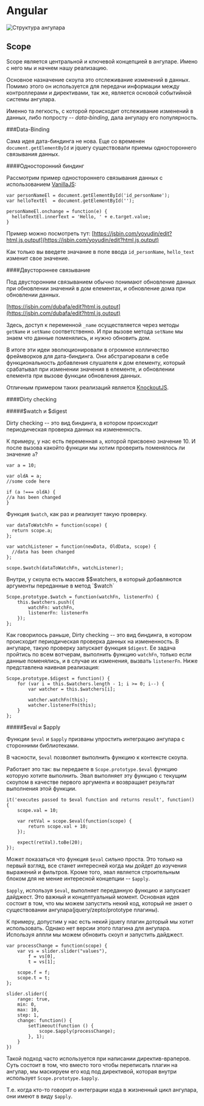 Angular
======

![Структура ангулара](https://s3.eu-central-1.amazonaws.com/assets.tich.io/ng/angular.png)

Scope
--------

Scope является центральной и ключевой концепцией в ангуларе. Имено с него мы и начнем нашу реализацию.

Основное назначение скоупа это отслеживание изменений в данных. Помимо этого он используется для передачи информации между контроллерами и директивами, так же, является основой событийной системы ангулара.

Именно та легкость, с которой происходит отслеживание изменений в данных, либо попросту -- *data-binding*,  дала ангулару его популярность.

###Data-Binding

Сама идея дата-биндинга не нова. Еще со временен `document.getElementById` и jquery существовали приемы одностороннего связывания данных.

####Односторонний биндинг

Рассмотрим пример одностороннего связывания данных с использованием [VanillaJS](http://vanilla-js.com/):

```
var personNameEl = document.getElementById('id_personName');
var helloTextEl  = document.getElementById('');

personNameEl.onchange = function(e) {
  helloTextEl.innerText = 'Hello, ' + e.target.value;
}
```
Пример можно посмотреть тут: [https://jsbin.com/yoyudin/edit?html,js,output](https://jsbin.com/yoyudin/edit?html,js,output)

Как только вы введете значание в поле ввода `id_personName`, `hello_text` изменит свое значение.

####Двустороннее связывание

Под двусторонним связыванием обычно понимают обновление данных при обновлении значений в дом елементах, и обновление дома при обновлении данных.

[https://jsbin.com/dubafa/edit?html,js,output](https://jsbin.com/dubafa/edit?html,js,output)

Здесь, доступ к переменной `_name` осуществляется через методы `getName` и `setName` соответственно. И при вызове метода `setName` мы знаем что данные поменялись, и нужно обновить дом.

В итоге эти идеи эволюционировали в огромное колличество фреймворков для дата-биндинга. Они абстрагировали в себе функциональность добавления слушателя к дом елементу, который срабатывал при изменении значения в елементе, и обновлении елемента при вызове функции обновления данных.

Отличным примером таких реализаций является [KnockoutJS](http://knockoutjs.com/).

####Dirty checking

#####$watch и $digest

Dirty checking -- это вид биндинга, в котором происходит периодическая проверка данных на измененность.

К примеру, у нас есть переменная `а`, которой присвоено значение 10. И после вызова какойто функции мы хотим проверить поменялось ли значение `а`?

```
var a = 10;

var oldA = a;
//some code here

if (a !=== oldA) {
//a has been changed
}
```

Функция `$watch`, как раз и реализует такую проверку.

```
var dataToWatchFn = function(scope) {
  return scope.a;
};

var watchListener = function(newData, OldData, scope) {
  //data has been changed
};

scope.$watch(dataToWatchFn, watchListener);
```

Внутри, у скоупа есть массив $$watchers, в который добавляются аргументы переданные в метод `$watch`

```
Scope.prototype.$watch = function(watchFn, listenerFn) {
	this.$watchers.push({
		watchFn: watchFn,
		listenerFn: listenerFn
	});
};
```

Как говорилось раньше, Dirty checking -- это вид биндинга, в котором происходит периодическая проверка данных на измененность.
В ангуларе, такую проверку запускает функция `$digest`. Ее задача пройтись по всем вотчерам, выполнить функцию `watchFn`, только если данные поменялись, и в случае их изменения, вызвать `listenerFn`. Ниже представлена наивная реализация:

```
Scope.prototype.$digest = function() {
	for (var i = this.$watchers.length - 1; i >= 0; i--) {
		var watcher = this.$watchers[i];

		watcher.watchFn(this);
		watcher.listenerFn(this);
	}
};
```

#####$eval и $apply

Функции `$eval` и `$apply` призваны упростить интеграцию ангулара с сторонними библиотеками.

В часности, `$eval` позволяет выполнить функцию к контексте скоупа. 

Работает это так: вы передаете в `Scope.prototype.$eval` функцию которую хотите выполнить. Эвал выполняет эту функцию с текущим скоупом в качестве первого аргумента и возвращает результат выполнения этой функции.

```
it('executes passed to $eval function and returns result', function() {
	scope.val = 10;

	var retVal = scope.$eval(function(scope) {
		return scope.val + 10;
	});

	expect(retVal).toBe(20);
});
```

Может показаться что функция `$eval` сильно проста. Это только на первый взгляд, все станет интересней когда мы дойдет до изучения выражений и фильтров. Кроме того, эвал является строительным блоком для не мение интересной концепции -- `$apply`.

`$apply`, используя `$eval`, выполняет переданную функцию и запускает дайджест. Это важный и концептуальный момент. Основная идея состоит в том, что мы можем запустить некий код, который не знает о существовании ангулара(jquery/zepto/prototype плагины).

К примеру, допустим у нас есть некий jquery плагин доторый мы хотит использовать. Однако нет версии этого плагина для ангулара. Используя аппли мы можем обновить скоуп и запустить дайджест. 

```
var processChange = function(scope) {
    var vs = slider.slider("values"),
    	f = vs[0], 
    	t = vs[1];   

    scope.f = f;
    scope.t = t;               
};

slider.slider({
    range: true,
    min: 0,
    max: 10,
    step: 1,
    change: function() { 
    	setTimeout(function () { 
    		scope.$apply(processChange); 
    	}, 1); 
    }
})
```

Такой подход часто используется при написании директив-враперов. Суть состоит в том, что вместо того чтобы переписать плагин на ангулар, мы маскируем его код под директивой, которая внутри использует `Scope.prototype.$apply`.

Т.е. когда кто-то говорит о интеграции кода в жизненный цикл ангулара, они имеют в виду `$apply`.